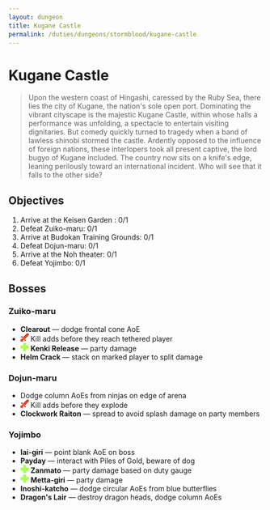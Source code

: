 ```yaml
---
layout: dungeon
title: Kugane Castle
permalink: /duties/dungeons/stormblood/kugane-castle
---
```


# Kugane Castle

> Upon the western coast of Hingashi, caressed by the Ruby Sea, there lies the city of Kugane, the nation's sole open port. Dominating the vibrant cityscape is the majestic Kugane Castle, within whose halls a performance was unfolding, a spectacle to entertain visiting dignitaries. But comedy quickly turned to tragedy when a band of lawless shinobi stormed the castle. Ardently opposed to the influence of foreign nations, these interlopers took all present captive, the lord bugyo of Kugane included. The country now sits on a knife's edge, leaning perilously toward an international incident. Who will see that it falls to the other side?

## Objectives

1. Arrive at the Keisen Garden : 0/1
2. Defeat Zuiko-maru: 0/1
3. Arrive at Budokan Training Grounds: 0/1
4. Defeat Dojun-maru: 0/1
5. Arrive at the Noh theater: 0/1
6. Defeat Yojimbo: 0/1

## Bosses

### Zuiko-maru

- **Clearout** — dodge frontal cone AoE
- ![](/assets/icons/role-dps.png) Kill adds before they reach tethered player
- ![](/assets/icons/role-healer.png) **Kenki Release** — party damage
- **Helm Crack** — stack on marked player to split damage

### Dojun-maru

- Dodge column AoEs from ninjas on edge of arena
- ![](/assets/icons/role-dps.png) Kill adds before they explode
- **Clockwork Raiton** — spread to avoid splash damage on party members

### Yojimbo

- **Iai-giri** — point blank AoE on boss
- **Payday** — interact with Piles of Gold, beware of dog
- ![](/assets/icons/role-healer.png) **Zanmato** — party damage based on duty gauge
- ![](/assets/icons/role-healer.png) **Metta-giri** — party damage
- **Inoshi-katcho** — dodge circular AoEs from blue butterflies
- **Dragon's Lair** — destroy dragon heads, dodge column AoEs

